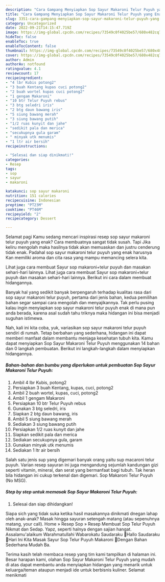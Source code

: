 ```yaml
---
description: "Cara Gampang Menyiapkan Sop Sayur Makaroni Telur Puyuh yang Enak Banget, Buat Buka Puasa Lezat Sekali"
title: "Cara Gampang Menyiapkan Sop Sayur Makaroni Telur Puyuh yang Enak Banget, Buat Buka Puasa Lezat Sekali"
slug: 3351-cara-gampang-menyiapkan-sop-sayur-makaroni-telur-puyuh-yang-enak-banget-buat-buka-puasa-lezat-sekali
category: Uncategorized
date: 2022-09-21T14:15:47.719Z
image: https://img-global.cpcdn.com/recipes/73549c0f4025be57/680x482cq70/sop-sayur-makaroni-telur-puyuh-foto-resep-utama.jpg
hideToc: false
enableToc: true
enableTocContent: false
thumbnail: https://img-global.cpcdn.com/recipes/73549c0f4025be57/680x482cq70/sop-sayur-makaroni-telur-puyuh-foto-resep-utama.jpg
cover: https://img-global.cpcdn.com/recipes/73549c0f4025be57/680x482cq70/sop-sayur-makaroni-telur-puyuh-foto-resep-utama.jpg
author: Admin
authorAv: notfound
ratingvalue: 4.1
reviewcount: 17
recipeingredient:
- "4 lbr Kubis potong2"
- "3 buah Kentang kupas cuci potong2"
- "2 buah wortel kupas cuci potong2"
- "1 gengam Makaroni"
- "10 btr Telur Puyuh rebus"
- "3 btg seledri iris"
- "2 btg daun bawang iris"
- "5 siung bawang merah"
- "3 siung bawang putih"
- "1/2 ruas kunyit dan jahe"
- "sedikit pala dan merica"
- "secukupnya gula garam"
- " minyak utk menumis"
- "1 ltr air bersih"
recipeinstructions:

- "Selesai dan siap dinikmati!"
categories:
- Resep
tags:
- sop
- sayur
- makaroni

katakunci: sop sayur makaroni 
nutrition: 151 calories
recipecuisine: Indonesian
preptime: "PT23M"
cooktime: "PT46M"
recipeyield: "2"
recipecategory: Dessert

---
```



Selamat pagi Kamu sedang mencari inspirasi resep sop sayur makaroni telur puyuh yang enak? Cara membuatnya sangat tidak susah. Tapi Jika keliru mengolah maka hasilnya tidak akan memuaskan dan justru cenderung tidak enak. Padahal sop sayur makaroni telur puyuh yang enak harusnya Kan memiliki aroma dan cita rasa yang mampu memancing selera kita.


Lihat juga cara membuat Sayur sop makaroni+telur puyuh dan masakan sehari-hari lainnya. Lihat juga cara membuat Sayur sop makaroni+telur puyuh dan masakan sehari-hari lainnya. Berikut ini cara dalam membuat hidangannya.

Banyak hal yang sedikit banyak berpengaruh terhadap kualitas rasa dari sop sayur makaroni telur puyuh, pertama dari jenis bahan, kedua pemilihan bahan segar sampai cara mengolah dan menyajikannya. Tak perlu pusing kalau ingin menyiapkan sop sayur makaroni telur puyuh enak di mana pun anda berada, karena asal sudah tahu triknya maka hidangan ini bisa menjadi suguhan istimewa.


Nah, kali ini kita coba, yuk, variasikan sop sayur makaroni telur puyuh sendiri di rumah. Tetap berbahan yang sederhana, hidangan ini dapat memberi manfaat dalam membantu menjaga kesehatan tubuh kita. Kamu dapat menyiapkan Sop Sayur Makaroni Telur Puyuh menggunakan 14 bahan dan 0 langkah pembuatan. Berikut ini langkah-langkah dalam menyiapkan hidangannya.

<!--inarticleads1-->

##### Bahan-bahan dan bumbu yang diperlukan untuk pembuatan Sop Sayur Makaroni Telur Puyuh:

1. Ambil 4 lbr Kubis, potong2
1. Persiapkan 3 buah Kentang, kupas, cuci, potong2
1. Ambil 2 buah wortel, kupas, cuci, potong2
1. Ambil 1 gengam Makaroni
1. Persiapkan 10 btr Telur Puyuh rebus
1. Gunakan 3 btg seledri, iris
1. Siapkan 2 btg daun bawang, iris
1. Ambil 5 siung bawang merah
1. Sediakan 3 siung bawang putih
1. Persiapkan 1/2 ruas kunyit dan jahe
1. Siapkan sedikit pala dan merica
1. Sediakan secukupnya gula, garam
1. Gunakan  minyak utk menumis
1. Sediakan 1 ltr air bersih


Salah satu jenis sup yang digemari banyak orang yaitu sup macaroni telur puyuh. Varian resep sayuran ini juga mengandung sejumlah kandungan gizi seperti vitamin, mineral, dan serat yang bermanfaat bagi tubuh. Tak heran bila hidangan ini cukup terkenal dan digemari. Sop Makaroni Telur Puyuh (No MSG). 

<!--inarticleads2-->

##### Step by step untuk memasak Sop Sayur Makaroni Telur Puyuh:


1. Selesai dan siap dihidangkan!

Siapa sich yang tidak suka ketika hasil masakannya dinikmati dnegan lahap oleh anak-anak? Masak hingga sayuran setengah matang (atau sepenuhnya matang, your call). Home » Resep Sop » Resep Membuat Sop Telur Puyuh Nikmat dan Sedap. Yapz, seperti halnya dengan sajian hangat. Assalamu&#39;alaikum Warahmatullahi Wabarokatu Saudaraku 🤗Hallo Saudaraku 🤗Hari Ini Kita Masak Sayur Sop Telur Puyuh Makaroni 🤤Dengan Bahan Sederhana Mudah Ba. 

Terima kasih telah membaca resep yang tim kami tampilkan di halaman ini. Besar harapan kami, olahan Sop Sayur Makaroni Telur Puyuh yang mudah di atas dapat membantu anda menyiapkan hidangan yang menarik untuk keluarga/teman ataupun menjadi ide untuk berbisnis kuliner. Selamat menikmati
